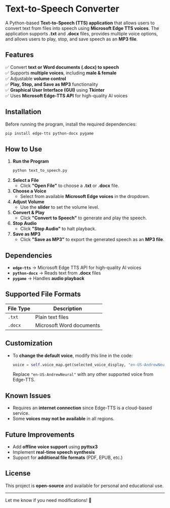 # **Text-to-Speech Converter**  
A Python-based **Text-to-Speech (TTS) application** that allows users to convert text from files into speech using **Microsoft Edge TTS voices**. The application supports **.txt** and **.docx** files, provides multiple voice options, and allows users to play, stop, and save speech as an **MP3 file**.  

## **Features**
✅ Convert **text or Word documents (.docx) to speech**  
✅ Supports **multiple voices**, including **male & female**  
✅ Adjustable **volume control**  
✅ **Play, Stop, and Save as MP3** functionality  
✅ **Graphical User Interface (GUI)** using **Tkinter**  
✅ Uses **Microsoft Edge-TTS API** for high-quality AI voices  

## **Installation**
Before running the program, install the required dependencies:  
```sh
pip install edge-tts python-docx pygame
```

## **How to Use**
1. **Run the Program**  
   ```sh
   python text_to_speech.py
   ```
2. **Select a File**  
   - Click **"Open File"** to choose a **.txt** or **.docx** file.  
3. **Choose a Voice**  
   - Select from available **Microsoft Edge voices** in the dropdown.  
4. **Adjust Volume**  
   - Use the **slider** to set the volume level.  
5. **Convert & Play**  
   - Click **"Convert to Speech"** to generate and play the speech.  
6. **Stop Audio**  
   - Click **"Stop Audio"** to halt playback.  
7. **Save as MP3**  
   - Click **"Save as MP3"** to export the generated speech as an **MP3 file**.  

## **Dependencies**
- **`edge-tts`** → Microsoft Edge TTS API for high-quality AI voices  
- **`python-docx`** → Reads text from **.docx** files  
- **`pygame`** → Handles **audio playback**  

## **Supported File Formats**
| File Type | Description |
|-----------|------------|
| `.txt`    | Plain text files |
| `.docx`   | Microsoft Word documents |

## **Customization**
- To **change the default voice**, modify this line in the code:  
  ```python
  voice = self.voice_map.get(selected_voice_display, "en-US-AndrewNeural")
  ```
  Replace `"en-US-AndrewNeural"` with any other supported voice from Edge-TTS.

## **Known Issues**
- Requires an **internet connection** since Edge-TTS is a cloud-based service.
- Some **voices may not be available** in all regions.

## **Future Improvements**
- Add **offline voice support** using **pyttsx3**  
- Implement **real-time speech synthesis**  
- Support for **additional file formats** (PDF, EPUB, etc.)  

## **License**
This project is **open-source** and available for personal and educational use.

---

Let me know if you need modifications! 🚀
